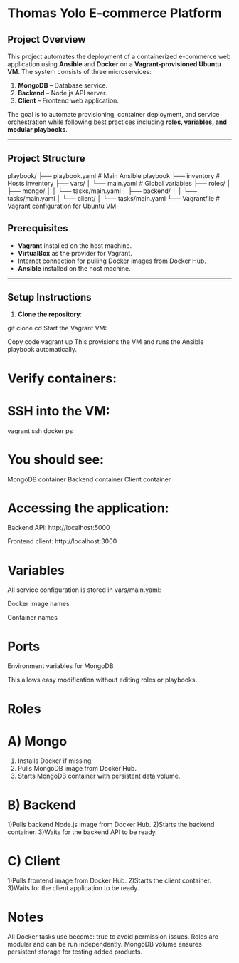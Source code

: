 # Thomas Yolo E-commerce Platform

## Project Overview

This project automates the deployment of a containerized e-commerce web application using **Ansible** and **Docker** on a **Vagrant-provisioned Ubuntu VM**. The system consists of three microservices:

1. **MongoDB** – Database service.
2. **Backend** – Node.js API server.
3. **Client** – Frontend web application.

The goal is to automate provisioning, container deployment, and service orchestration while following best practices including **roles, variables, and modular playbooks**.

---

## Project Structure

playbook/
├── playbook.yaml # Main Ansible playbook
├── inventory # Hosts inventory
├── vars/
│ └── main.yaml # Global variables
├── roles/
│ ├── mongo/
│ │ └── tasks/main.yaml
│ ├── backend/
│ │ └── tasks/main.yaml
│ └── client/
│ └── tasks/main.yaml
└── Vagrantfile # Vagrant configuration for Ubuntu VM


## Prerequisites

- **Vagrant** installed on the host machine.
- **VirtualBox** as the provider for Vagrant.
- Internet connection for pulling Docker images from Docker Hub.
- **Ansible** installed on the host machine.

---

## Setup Instructions

1. **Clone the repository**:

git clone <repository-url>
cd <repository-folder>
Start the Vagrant VM:

Copy code
vagrant up
This provisions the VM and runs the Ansible playbook automatically.

# Verify containers:

# SSH into the VM:
vagrant ssh
docker ps

# You should see:

MongoDB container
Backend container
Client container

# Accessing the application:

Backend API: http://localhost:5000

Frontend client: http://localhost:3000

# Variables
All service configuration is stored in vars/main.yaml:

Docker image names

Container names

# Ports

Environment variables for MongoDB

This allows easy modification without editing roles or playbooks.

# Roles
# A) Mongo
  1) Installs Docker if missing.
  2) Pulls MongoDB image from Docker Hub.
  3) Starts MongoDB container with persistent data volume.

# B) Backend
  1)Pulls backend Node.js image from Docker Hub.
  2)Starts the backend container.
  3)Waits for the backend API to be ready.

# C) Client
  1)Pulls frontend image from Docker Hub.
  2)Starts the client container.
  3)Waits for the client application to be ready.

# Notes
 All Docker tasks use become: true to avoid permission issues.
 Roles are modular and can be run independently.
 MongoDB volume ensures persistent storage for testing added products.
